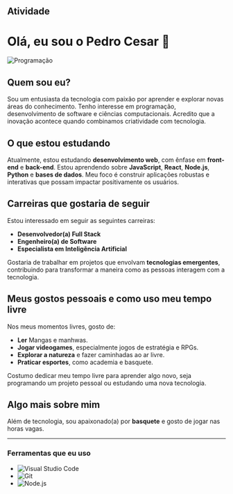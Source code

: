 ## Atividade

# Olá, eu sou o Pedro Cesar 👋

![Programação](https://idocode.com.br/wp-content/uploads/2021/07/pexels-luis-gomes-546819-scaled.jpg)

## Quem sou eu?

Sou um entusiasta da tecnologia com paixão por aprender e explorar novas áreas do conhecimento. Tenho interesse em programação, desenvolvimento de software e ciências computacionais. Acredito que a inovação acontece quando combinamos criatividade com tecnologia.

## O que estou estudando

Atualmente, estou estudando **desenvolvimento web**, com ênfase em **front-end** e **back-end**. Estou aprendendo sobre **JavaScript**, **React**, **Node.js**, **Python** e **bases de dados**. Meu foco é construir aplicações robustas e interativas que possam impactar positivamente os usuários.

## Carreiras que gostaria de seguir

Estou interessado em seguir as seguintes carreiras:
- **Desenvolvedor(a) Full Stack**
- **Engenheiro(a) de Software**
- **Especialista em Inteligência Artificial**

Gostaria de trabalhar em projetos que envolvam **tecnologias emergentes**, contribuindo para transformar a maneira como as pessoas interagem com a tecnologia.

## Meus gostos pessoais e como uso meu tempo livre

Nos meus momentos livres, gosto de:
- **Ler** Mangas e manhwas.
- **Jogar videogames**, especialmente jogos de estratégia e RPGs.
- **Explorar a natureza** e fazer caminhadas ao ar livre.
- **Praticar esportes**, como academia e basquete.

Costumo dedicar meu tempo livre para aprender algo novo, seja programando um projeto pessoal ou estudando uma nova tecnologia.

## Algo mais sobre mim

Além de tecnologia, sou apaixonado(a) por **basquete** e gosto de jogar nas horas vagas.

---

### Ferramentas que eu uso
- ![Visual Studio Code](https://img.shields.io/badge/Editor-Visual%20Studio%20Code-blue?style=for-the-badge&logo=visual-studio-code)
- ![Git](https://img.shields.io/badge/Version%20Control-Git-orange?style=for-the-badge&logo=git)
- ![Node.js](https://img.shields.io/badge/Runtime%20Environment-Node.js-green?style=for-the-badge&logo=node.js)
